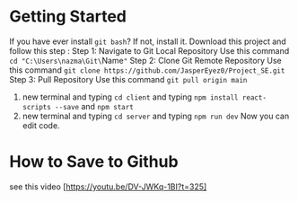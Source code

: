 # Getting Started

If you have ever install `git bash`?
If not, install it.
Download this project and follow this step :
Step 1: Navigate to Git Local Repository
  Use this command `cd "C:\Users\nazma\Git\`Name`"`
Step 2: Clone Git Remote Repository
  Use this command `git clone https://github.com/JasperEyez0/Project_SE.git`
Step 3: Pull Repository
  Use this command `git pull origin main`

1. new terminal and typing `cd client` and typing `npm install react-scripts --save` and `npm start`
2. new terminal and typing `cd server` and typing `npm run dev`
Now you can edit code.

# How to Save to Github

see this video [https://youtu.be/DV-JWKq-1BI?t=325]

